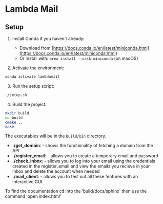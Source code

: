# Lambda Mail

## Setup

1. Install Conda if you haven't already:
   - Download from [https://docs.conda.io/en/latest/miniconda.html](https://docs.conda.io/en/latest/miniconda.html)
   - Or install with: `brew install --cask miniconda` (on macOS)

2. Activate the environment:
```bash
conda activate lambdamail
```

3. Run the setup script:
```bash
./setup.sh
```

4. Build the project:
```bash
mkdir build
cd build
cmake ..
make
```

The executables will be in the `build/bin` directory.
- **./get_domain**: 
      - shows the functionality of fetching a domain from the API 
- **./register_email**: 
      - allows you to create a temporary email and password 
- **./check_inbox**:
      -  allows you to log into your email using the credentials created in the register_email and view the emails you recieve in your inbox and delete the account when needed
- **./mail_client**:
      -  allows you to test out all these features with an interactive GUI


To find the documentation cd into the 'build/docs/sphinx' then use the command 'open index.html'
